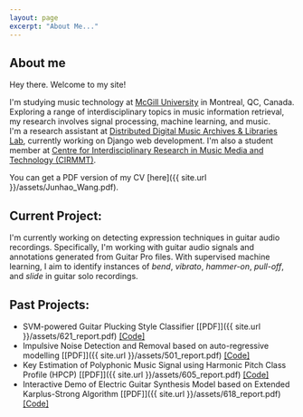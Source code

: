 ```yaml
---
layout: page
excerpt: "About Me..."
---
```

## About me
Hey there. Welcome to my site! 

I'm studying music technology at [McGill University](https://www.mcgill.ca/) in Montreal, QC, Canada. \
Exploring a range of interdisciplinary topics in music information retrieval, my research involves signal processing, machine learning, and music. \
I'm a research assistant at [Distributed Digital Music Archives & Libraries Lab](https://ddmal.music.mcgill.ca/), currently working on Django web development. I'm also a student member at [Centre for Interdisciplinary Research in Music Media and Technology (CIRMMT)](https://www.cirmmt.org/).

You can get a PDF version of my CV [here]({{ site.url }}/assets/Junhao_Wang.pdf).

## Current Project:
I'm currently working on detecting expression techniques in guitar audio recordings. Specifically, I'm working with guitar audio signals and annotations generated from Guitar Pro files. With supervised machine learning, I aim to identify instances of *bend*, *vibrato*, *hammer-on*, *pull-off*, and *slide* in guitar solo recordings. 

## Past Projects:
- SVM-powered Guitar Plucking Style Classifier
  [[PDF]]({{ site.url }}/assets/621_report.pdf) [[Code]](https://github.com/jwang44/Plucking-Style-Detection)
- Impulsive Noise Detection and Removal based on auto-regressive modelling
  [[PDF]]({{ site.url }}/assets/501_report.pdf) [[Code]](https://github.com/jwang44/Impulsive-Noise-Removal)
- Key Estimation of Polyphonic Music Signal using Harmonic Pitch Class Profile (HPCP) 
  [[PDF]]({{ site.url }}/assets/605_report.pdf) [[Code]](https://github.com/jwang44/HPCP-Key-Finder)
- Interactive Demo of Electric Guitar Synthesis Model based on Extended Karplus-Strong Algorithm 
  [[PDF]]({{ site.url }}/assets/618_report.pdf) [[Code]](https://github.com/jwang44/KS-extended)

